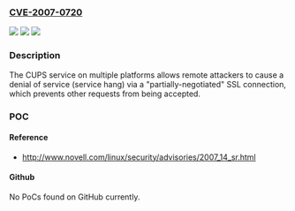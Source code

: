 ### [CVE-2007-0720](https://cve.mitre.org/cgi-bin/cvename.cgi?name=CVE-2007-0720)
![](https://img.shields.io/static/v1?label=Product&message=n%2Fa&color=blue)
![](https://img.shields.io/static/v1?label=Version&message=n%2Fa&color=blue)
![](https://img.shields.io/static/v1?label=Vulnerability&message=n%2Fa&color=brighgreen)

### Description

The CUPS service on multiple platforms allows remote attackers to cause a denial of service (service hang) via a "partially-negotiated" SSL connection, which prevents other requests from being accepted.

### POC

#### Reference
- http://www.novell.com/linux/security/advisories/2007_14_sr.html

#### Github
No PoCs found on GitHub currently.

